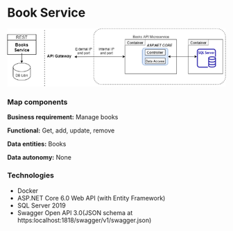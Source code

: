 # Book Service

![schema](img/books.png)

### Map components

**Business requirement:**  Manage books

**Functional:**  Get, add, update, remove

**Data entities:** Books

**Data autonomy:** None

### Technologies

* Docker
* ASP.NET Core 6.0 Web API (with Entity Framework)
* SQL Server 2019
* Swagger Open API 3.0(JSON schema at https:localhost:1818/swagger/v1/swagger.json)

